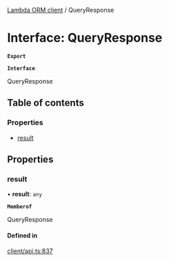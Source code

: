[Lambda ORM client](../README.md) / QueryResponse

# Interface: QueryResponse

**`Export`**

**`Interface`**

QueryResponse

## Table of contents

### Properties

- [result](QueryResponse.md#result)

## Properties

### result

• **result**: `any`

**`Memberof`**

QueryResponse

#### Defined in

[client/api.ts:837](https://github.com/FlavioLionelRita/lambdaorm-client-node/blob/4059abb/src/lib/client/api.ts#L837)
